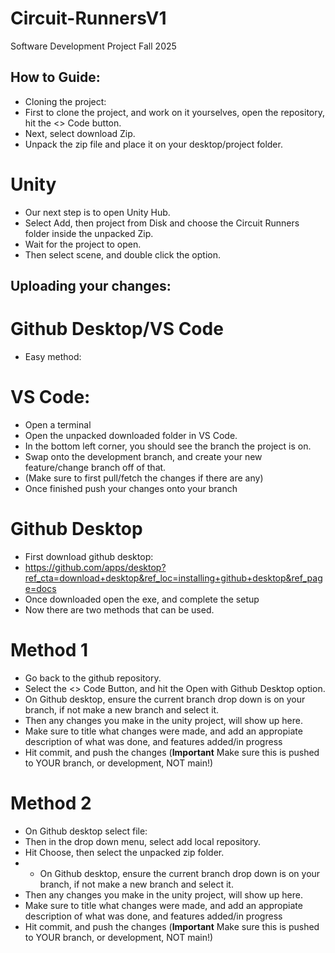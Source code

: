 # Circuit-RunnersV1
Software Development Project Fall 2025

## How to Guide:
- Cloning the project:
- First to clone the project, and work on it yourselves, open the repository, hit the <> Code button.
- Next, select download Zip.
- Unpack the zip file and place it on your desktop/project folder.

# Unity
- Our next step is to open Unity Hub.
- Select Add, then project from Disk and choose the Circuit Runners folder inside the unpacked Zip.
- Wait for the project to open.
- Then select scene, and double click the option. 

## Uploading your changes: 

# Github Desktop/VS Code
- Easy method: 

# VS Code:
- Open a terminal 
- Open the unpacked downloaded folder in VS Code.
- In the bottom left corner, you should see the branch the project is on.
- Swap onto the development branch, and create your new feature/change branch off of that.  
- (Make sure to first pull/fetch the changes if there are any)
- Once finished push your changes onto your branch

# Github Desktop
- First download github desktop: 
- https://github.com/apps/desktop?ref_cta=download+desktop&ref_loc=installing+github+desktop&ref_page=docs
- Once downloaded open the exe, and complete the setup
- Now there are two methods that can be used. 

# Method 1
- Go back to the github repository.
- Select the <> Code Button, and hit the Open with Github Desktop option.
- On Github desktop, ensure the current branch drop down is on your branch, if not make a new branch and select it.  
- Then any changes you make in the unity project, will show up here. 
- Make sure to title what changes were made, and add an appropiate description of what was done, and features added/in progress
- Hit commit, and push the changes (****Important**** Make sure this is pushed to YOUR branch, or development, NOT main!)

# Method 2
- On Github desktop select file:
- Then in the drop down menu, select add local repository.
- Hit Choose, then select the unpacked zip folder.  
- - On Github desktop, ensure the current branch drop down is on your branch, if not make a new branch and select it.  
- Then any changes you make in the unity project, will show up here. 
- Make sure to title what changes were made, and add an appropiate description of what was done, and features added/in progress
- Hit commit, and push the changes (****Important**** Make sure this is pushed to YOUR branch, or development, NOT main!)
